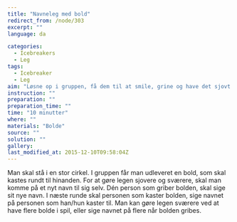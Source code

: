 ```yaml
---
title: "Navneleg med bold"
redirect_from: /node/303
excerpt: ""
language: da

categories:
  - Icebreakers
  - Leg
tags:
  - Icebreaker
  - Leg
aim: "Løsne op i gruppen, få dem til at smile, grine og have det sjovt."
instruction: ""
preparation: ""
preparation_time: ""
time: "10 minutter"
where: ""
materials: "Bolde"
source: ""
solution: ""
gallery:
last_modified_at: 2015-12-10T09:58:04Z
---
```

Man skal stå i en stor cirkel. I gruppen får man udleveret en bold, som skal kastes rundt til hinanden. For at gøre legen sjovere og sværere, skal man komme på et nyt navn til sig selv. Dén person som griber bolden, skal sige sit nye navn. I næste runde skal personen som kaster bolden, sige navnet på personen som han/hun kaster til. Man kan gøre legen sværere ved at have flere bolde i spil, eller sige navnet på flere når bolden gribes.
